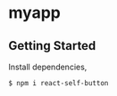 # myapp

## Getting Started

Install dependencies,

```bash
$ npm i react-self-button
```

<API src='/path/to/Button/index.tsx'></API>
